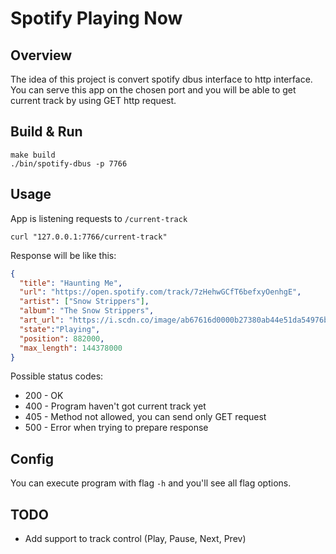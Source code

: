 # Spotify Playing Now

## Overview
The idea of this project is convert spotify dbus interface to http interface. You can serve this app on the chosen port and you will be able to get current track by using GET http request.

## Build & Run

```shell
make build
./bin/spotify-dbus -p 7766
```

## Usage

App is listening requests to `/current-track`
```shell
curl "127.0.0.1:7766/current-track"
```
Response will be like this:
```json
{
  "title": "Haunting Me",
  "url": "https://open.spotify.com/track/7zHehwGCfT6befxyOenhgE",
  "artist": ["Snow Strippers"],
  "album": "The Snow Strippers",
  "art_url": "https://i.scdn.co/image/ab67616d0000b27380ab44e51da54976bfeeb1c4",
  "state":"Playing",
  "position": 882000,
  "max_length": 144378000
}
```

Possible status codes:

- 200 - OK
- 400 - Program haven't got current track yet
- 405 - Method not allowed, you can send only GET request
- 500 - Error when trying to prepare response

## Config
You can execute program with flag `-h` and you'll see all flag options.

## TODO

- Add support to track control (Play, Pause, Next, Prev)